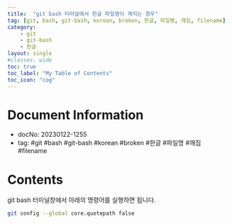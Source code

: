 ```yaml
---      
title:  "git bash 터미널에서 한글 파일명이 깨지는 경우"   
tag: [git, bash, git-bash, korean, broken, 한글, 파일명, 깨짐, filename]      
category:
    - git
    - git-bash
    - 한글
layout: single
#classes: wide
toc: true
toc_label: "My Table of Contents"
toc_icon: "cog"
---
```


# Document Information   
- docNo: 20230122-1255   
- tag: #git #bash #git-bash #korean #broken #한글 #파일명 #깨짐 #filename   
   
# Contents   
   
git bash 터미널창에서 아래의 명령어를 실행하면 됩니다.    
   
```bash   
git config --global core.quotepath false   
```   
   
